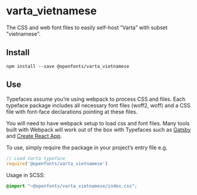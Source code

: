 
# varta_vietnamese

The CSS and web font files to easily self-host “Varta” with subset "vietnamese".

## Install

`npm install --save @openfonts/varta_vietnamese`

## Use

Typefaces assume you’re using webpack to process CSS and files. Each typeface
package includes all necessary font files (woff2, woff) and a CSS file with
font-face declarations pointing at these files.

You will need to have webpack setup to load css and font files. Many tools built
with Webpack will work out of the box with Typefaces such as [Gatsby](https://github.com/gatsbyjs/gatsby)
and [Create React App](https://github.com/facebookincubator/create-react-app).

To use, simply require the package in your project’s entry file e.g.

```javascript
// Load Varta typeface
require('@openfonts/varta_vietnamese')
```

Usage in SCSS:
```scss
@import "~@openfonts/varta_vietnamese/index.css";
```
